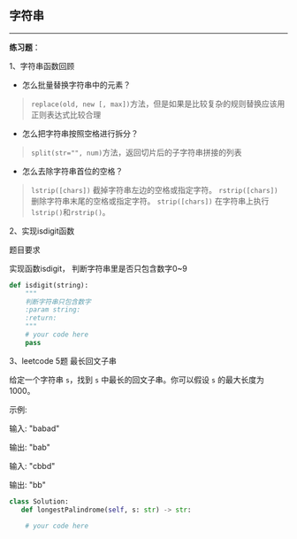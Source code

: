 ## 字符串

---
**练习题**：

1、字符串函数回顾

- 怎么批量替换字符串中的元素？
> `replace(old, new [, max])`方法，但是如果是比较复杂的规则替换应该用正则表达式比较合理

- 怎么把字符串按照空格进⾏拆分？
> `split(str="", num)`方法，返回切片后的子字符串拼接的列表

- 怎么去除字符串⾸位的空格？
> `lstrip([chars])` 截掉字符串左边的空格或指定字符。
> `rstrip([chars])` 删除字符串末尾的空格或指定字符。
> `strip([chars])` 在字符串上执行`lstrip()`和`rstrip()`。

2、实现isdigit函数

题目要求

实现函数isdigit， 判断字符串里是否只包含数字0~9

```python
def isdigit(string):
    """
    判断字符串只包含数字
    :param string:
    :return:
    """
    # your code here
    pass
```

3、leetcode 5题 最长回文子串

给定一个字符串 `s`，找到 `s` 中最长的回文子串。你可以假设 `s` 的最大长度为 1000。

示例:

输入: "babad"

输出: "bab"

输入: "cbbd"

输出: "bb"

```python
class Solution:
   def longestPalindrome(self, s: str) -> str:
          
    # your code here
```

   